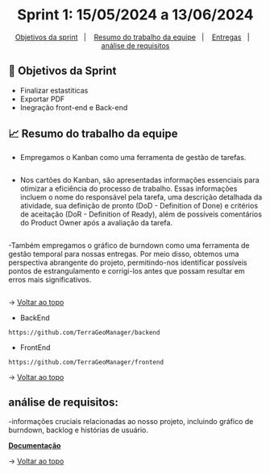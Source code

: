<span id="topo">

<h1 align="center">Sprint 1: 15/05/2024 a 13/06/2024</h1>

<p align="center">
    <a href="#objetivos">Objetivos da sprint</a> &nbsp |&nbsp &nbsp
    <a href="#Resumo do trabalho da equipe">Resumo do trabalho da equipe</a> &nbsp |&nbsp &nbsp
    <a href="#entregas">Entregas</a> &nbsp |&nbsp &nbsp
    <a href="#documentação"> análise de requisitos</a>
</p>


<span id="objetivos">
    
## :dart: Objetivos da Sprint
- Finalizar estastiticas
- Exportar PDF
- Inegração front-end e Back-end



<span id="Resumo do trabalho da equipe">
    
## :chart_with_upwards_trend: Resumo do trabalho da equipe


- Empregamos o Kanban como uma ferramenta de gestão de tarefas.

<img src="" /> 

- Nos cartões do Kanban, são apresentadas informações essenciais para otimizar a eficiência do processo de trabalho. Essas informações incluem o nome do responsável pela tarefa, uma descrição detalhada da atividade, sua definição de pronto (DoD - Definition of Done) e critérios de aceitação (DoR - Definition of Ready), além de possíveis comentários do Product Owner após a avaliação da tarefa.

<img src="" /> 


-Também empregamos o gráfico de burndown como uma ferramenta de gestão temporal para nossas entregas. Por meio disso, obtemos uma perspectiva abrangente do projeto, permitindo-nos identificar possíveis pontos de estrangulamento e corrigi-los antes que possam resultar em erros mais significativos.

<img src="" /> 






→ [Voltar ao topo](#topo)
    
<span id="entregas">
        

- BackEnd
```
https://github.com/TerraGeoManager/backend
```
- FrontEnd
```
https://github.com/TerraGeoManager/frontend
```
→ [Voltar ao topo](#topo)    
    
<span id="documentação">
    
## análise de requisitos:

-informações cruciais relacionadas ao nosso projeto, incluindo gráfico de burndown, backlog e histórias de usuário.

<a href="https://drive.google.com/file/d/1dyB-swrzxv-rvaW6etu9ITXsr-Y4hn2v/view?usp=sharing"><strong>Documentação</strong></a> 



→ [Voltar ao topo](#topo)
